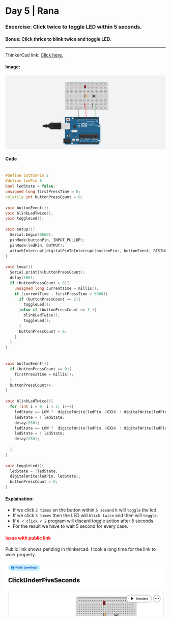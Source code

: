 # Day 5 | Rana

### Excercise: Click twice to toggle LED within 5 seconds.
#### Bonus: Click thrice to blink twice and toggle LED.
<hr>

ThinkerCad link: [Click here.](https://www.tinkercad.com/things/bva3WGs19gW-clickunderfiveseconds?sharecode=74XD09c8npXTJds619JFmBYOjWXfA-fi13-0khKIPJE)
#### Image:
![CircuitImage](/rana/day5/images/img.png)

#### Code
```cpp

#define buttonPin 2
#define ledPin 8
bool ledState = false;
unsigned long firstPressTime = 0;
volatile int buttonPressCount = 0;

void buttonEvent();
void blinkLedTwice();
void toggleLed();

void setup(){
  Serial.begin(9600);
  pinMode(buttonPin, INPUT_PULLUP);
  pinMode(ledPin, OUTPUT);
  attachInterrupt(digitalPinToInterrupt(buttonPin), buttonEvent, RISING);
}

void loop(){
  Serial.println(buttonPressCount);
  delay(500);
  if (buttonPressCount > 0){
    unsigned long currentTime = millis();
    if (currentTime - firstPressTime > 5000){
      if (buttonPressCount == 2){
        toggleLed();
      }else if (buttonPressCount == 3 ){
        blinkLedTwice();
        toggleLed();
      }
      buttonPressCount = 0;
    }
  }
}


void buttonEvent(){
  if (buttonPressCount == 0){
    firstPressTime = millis();
  }
  buttonPressCount++;
}

void blinkLedTwice(){
  for (int i = 0; i < 2; i++){
    ledState == LOW ?  digitalWrite(ledPin, HIGH) : digitalWrite(ledPin, LOW);
    ledState = ! ledState;
    delay(250);
    ledState == LOW ?  digitalWrite(ledPin, HIGH) : digitalWrite(ledPin, LOW);
    ledState = ! ledState;
    delay(250);
    
  }
}

void toggleLed(){
  ledState = !ledState;
  digitalWrite(ledPin, ledState);
  buttonPressCount = 0;
}

```

#### Explaination:
- If we click `2 times` on the button within `5 second` it will `toggle` the led.
- If we click `3 times` then the LED will `blick twice` and then will `toggle`.
- If  `0 < click < 2` program will discard toggle action after 5 seconds.
- For the result we have to wait 5 second for every case.

<h4 style="color: red;">Issue with public link</h4>
Public link shows pending in thinkercad. I took a long time for the link to work properly.

![PublicLink](/rana/day5/images/issue.png)
